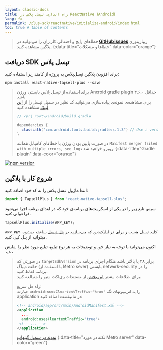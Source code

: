```yaml
---
layout: classic-docs
title: راه اندازی تپسل پلاس در ReactNative (Android)
lang: fa
permalink: /plus-sdk/reactnative/initialize-android/index.html
toc: true # table of contents
---
```


> خطاهای رایج و احتمالی کاربران را می‌توانید در [**GitHub issues**](https://github.com/tapsellorg/TapsellPlusSDK-ReactNativePlugin/issues?q=is%3Aissue) ریپازیتوری پلاگین مشاهده کنید.
{:data-title="خطاها و مشکلات" data-color="orange"}

## دریافت SDK تپسل پلاس
برای افزودن پلاگین تپسل‌پلاس به پروژه از کامند زیر استفاده کنید:

```console
npm install react-native-tapsell-plus --save
```

> برای استفاده از تپسل پلاس بایستی ورژن Android gradle plugin حداقل ۳.۶.۰ باشد  
> برای مشاهده‌ی نمونه‌ی پیاده‌سازی می‌توانید کد نظیر در سمپل تپسل را از [این لینک](https://github.com/tapsellorg/TapsellPlusSDK-ReactNativeSample/blob/864fa2bf05f9b6801940d570ef9388602edef1b1/android/build.gradle#L15) مشاهده کنید
> 
> ```java
> // <prj_root>/android/build.gradle
> 
> dependencies { 
>   classpath("com.android.tools.build:gradle:4.1.3") // Use a version higher than 3.5.x
> }
> ```
> در صورت پایین بودن ورژن با خطاهای کامپایل همانند `Manifest merger failed with multiple errors, see logs` روبرو خواهید شد.
{:data-title="Gradle plugin" data-color="orange"}

[![npm version](https://img.shields.io/npm/v/react-native-tapsell-plus?color=green&label=react-native-tapsell-plus&logo=react)](https://www.npmjs.com/package/react-native-tapsell-plus)


## شروع کار با پلاگین
ابتدا ماژول تپسل پلاس را به کد خود اضافه کنید:

```javascript
import { TapsellPlus } from 'react-native-tapsell-plus';
```

سپس تابع زیر را در یکی از اسکریپت‌های برنامه‌ی خود که در ابتدای برنامه اجرا می‌شود فراخوانی کنید.

```javascript
TapsellPlus.initialize(APP_KEY);
```

`APP_KEY` کلید تپسل هست و برای هر اپلیکیشن که می‌سازید در [پنل تپسل](https://dashboard.tapsell.ir/) ساخته میشود، میتوانید از پنل کپی کنید.

اکنون می‌توانید با توجه به نیاز خود و توضیحات به هر نوع تبلیغ، تبلیغ مورد نظر را نمایش دهید.

> در صورتی که `targetSdkVersion` برابر ۲۸ یا بالاتر باشد هنگام اجرای برنامه در حالت دیباگ (با استفاده از Metro sever) بایستی network-security را در برنامه لحاظ کنید.  
> برای اطلاعات بیشتر [این بخش](https://reactnative.dev/docs/network#using-fetch) از مستندات ری‌اکت نیتیو را مطالعه کنید.  
> 
> راه حل سریع:  
> عبارت `android:usesCleartextTraffic="true"` را به اتریبیوتهای تگ application در مانیفست اضافه کنید:
> 
> ```xml
> <!-- android/app/src/main/AndroidManifest.xml -->
> <application
>   ...
>   android:usesCleartextTraffic="true">
>  <!-- ... -->
> </application>
> ```
> [نمونه در سمپل گیتهاب](https://github.com/tapsellorg/TapsellPlusSDK-ReactNativeSample/blob/864fa2bf05f9b6801940d570ef9388602edef1b1/android/app/src/main/AndroidManifest.xml#L12)
{:data-title="نکته در مورد Metro server" data-color="green"}
